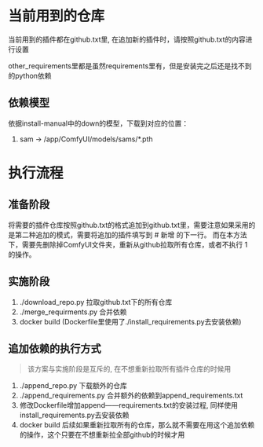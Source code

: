 # 当前用到的仓库
当前用到的插件都在github.txt里, 在追加新的插件时，请按照github.txt的内容进行设置

other_requirements里都是虽然requirements里有，但是安装完之后还是找不到的python依赖

## 依赖模型
依据install-manual中的down的模型，下载到对应的位置：
1. sam -> /app/ComfyUI/models/sams/*.pth

# 执行流程
## 准备阶段
将需要的插件仓库按照github.txt的格式追加到github.txt里，需要注意如果采用的是第二种追加的模式，需要将追加的插件填写到 # 新增 的下一行。
而在本方法下，需要先删除掉ComfyUI文件夹，重新从github拉取所有仓库，或者不执行 1 的操作。

## 实施阶段
1. ./download_repo.py  拉取github.txt下的所有仓库
2. ./merge_requirments.py 合并依赖
3. docker build (Dockerfile里使用了./install_requirements.py去安装依赖)

## 追加依赖的执行方式
> 该方案与实施阶段是互斥的, 在不想重新拉取所有插件仓库的时候用

1. ./append_repo.py   下载额外的仓库
2. ./append_requirements.py 合并额外的依赖到append_requirements.txt
3. 修改Dockerfile增加append——requirements.txt的安装过程, 同样使用install_requirements.py去安装依赖
4. docker build
后续如果重新拉取所有的仓库，那么就不需要在用这个追加依赖的操作，这个只要在不想重新拉全部github的时候才用
